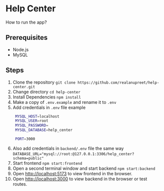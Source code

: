 # Help Center

How to run the app? 

## Prerequisites
- Node.js
- MySQL

## Steps

1. Clone the repository
    `git clone https://github.com/realanupreet/help-center.git`
2. Change directory
    `cd help-center`
3. Install Dependencies `npm install`
4. Make a copy of `.env.example` and rename it to `.env`
5. Add credentials in `.env` file example
   ```bash
    MYSQL_HOST=localhost
    MYSQL_USER=root
    MYSQL_PASSWORD=
    MYSQL_DATABASE=help_center

    PORT=3000
    ```
6. Also add credentials in `backend/.env` file the same way `DATABASE_URL="mysql://root:@127.0.0.1:3306/help_center?schema=public"`
4. Start frontend `npm start:frontend`
5. Open a second terminal window and start backend `npm start:backend`
6. Open [http://localhost:5173](http://localhost:5173) to view frontend in the browser.
7. Open [http://localhost:3000](http://localhost:3000) to view backend in the browser or test routes.

